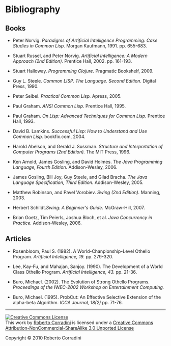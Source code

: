 Bibliography
============



Books
-----

- Peter Norvig. <i>Paradigms of Artificial Intelligence Programming: Case Studies in Common Lisp.</i> Morgan Kaufmann, 1991. pp. 655-683.

- Stuart Russel, and Peter Norvig. <i>Artificial Intelligence: A Modern Approach (2nd Edition).</i> Prentice Hall, 2002. pp. 161-193.

- Stuart Halloway. <i>Programming Clojure.</i> Pragmatic Bookshelf, 2009.

- Guy L. Steele. <i>Common LISP. The Language. Second Edition.</i> Digital Press, 1990.

- Peter Seibel. <i>Practical Common Lisp.</i> Apress, 2005.

- Paul Graham. <i>ANSI Common Lisp.</i> Prentice Hall, 1995.

- Paul Graham. <i>On Lisp: Advanced Techniques for Common Lisp.</i> Prentice Hall, 1993.

- David B. Lamkins. <i>Successful Lisp: How to Understand and Use Common Lisp.</i> bookfix.com, 2004.

- Harold Abelson, and Gerald J. Sussman. <i>Structure and Interpretation of Computer Programs (2nd Edition).</i> The MIT Press, 1996.

- Ken Arnold, James Gosling, and David Holmes. <i>The Java Programming Language, Fourth Edition.</i> Addison-Wesley, 2006.

- James Gosling, Bill Joy, Guy Steele, and Gilad Bracha. <i>The Java Language Specification, Third Edition.</i> Addison-Wesley, 2005.

- Matthew Robinson, and Pavel Vorobiev. <i>Swing (2nd Edition).</i> Manning, 2003.

- Herbert Schildt.<i>Swing: A Beginner's Guide.</i> McGraw-Hill, 2007.

- Brian Goetz, Tim Peierls, Joshua Bloch, et al. <i>Java Concurrency in Practice.</i> Addison-Wesley, 2006.



Articles
--------

- Rosenbloom, Paul S. (1982). A World-Chanpionship-Level Othello Program. <i>Artificial Intelligence, 19.</i> pp. 279-320.

- Lee, Kay-Fu, and Mahajan, Sanjoy. (1990). The Development of a World Class Othello Program. <i>Artificial Intelligence, 43.</i> pp. 21-36.

- Buro, Michael. (2002). The Evolution of Strong Othello Programs. <i>Proceedings of the IWEC-2002 Workshop on Entertainment Computing.</i>

- Buro, Michael. (1995). ProbCut: An Effective Selective Extension of the alpha-beta Algorithm. <i>ICCA Journal, 18(2)</i> pp. 71-76.




---

<a rel="license" href="http://creativecommons.org/licenses/by-nc-sa/3.0/"><img alt="Creative Commons License" style="border-width:0" src="http://i.creativecommons.org/l/by-nc-sa/3.0/80x15.png"/></a><br/> This <span xmlns:dc="http://purl.org/dc/elements/1.1/" href="http://purl.org/dc/dcmitype/Text" rel="dc:type">work</span> by <a xmlns:cc="http://creativecommons.org/ns#" property="cc:attributionName" rel="cc:attributionURL" href="http://github.com/rcrr">Roberto Corradini</a> is licensed under a <a rel="license" href="http://creativecommons.org/licenses/by-nc-sa/3.0/">Creative Commons Attribution-NonCommercial-ShareAlike 3.0 Unported License</a>

<div class="footer">
 Copyright &copy; 2010 Roberto Corradini
</div>